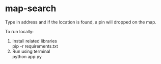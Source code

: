 # map-search
Type in address and if the location is found, a pin will dropped on the map.

To run locally:
1. Install related libraries <br>
pip -r requirements.txt
2. Run using terminal <br>
python app.py
